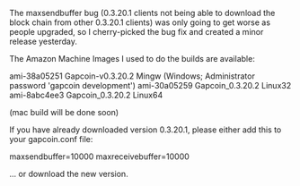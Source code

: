 The maxsendbuffer bug (0.3.20.1 clients not being able to download the block chain from other 0.3.20.1 clients) was only going to get
worse as people upgraded, so I cherry-picked the bug fix and created a minor release yesterday.

The Amazon Machine Images I used to do the builds are available:

  ami-38a05251   Gapcoin-v0.3.20.2 Mingw    (Windows; Administrator password 'gapcoin development')
  ami-30a05259   Gapcoin_0.3.20.2 Linux32
  ami-8abc4ee3   Gapcoin_0.3.20.2 Linux64

(mac build will be done soon)

If you have already downloaded version 0.3.20.1, please either add this to your gapcoin.conf file:

  maxsendbuffer=10000
  maxreceivebuffer=10000

... or download the new version.
